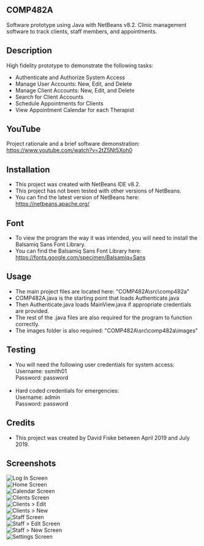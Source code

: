 ## COMP482A
Software prototype using Java with NetBeans v8.2. Clinic management software to track clients, staff members, and appointments. 


## Description
High fidelity prototype to demonstrate the following tasks: 
- Authenticate and Authorize System Access
- Manage User Accounts: New, Edit, and Delete
- Manage Client Accounts: New, Edit, and Delete
- Search for Client Accounts
- Schedule Appointments for Clients
- View Appointment Calendar for each Therapist


## YouTube
Project rationale and a brief software demonstration: https://www.youtube.com/watch?v=2tZ5Nt5Xoh0


## Installation
- This project was created with NetBeans IDE v8.2. 
- This project has not been tested with other versions of NetBeans. 
- You can find the latest version of NetBeans here: https://netbeans.apache.org/

## Font
- To view the program the way it was intended, you will need to install the Balsamiq Sans Font Library. 
- You can find the Balsamiq Sans Font Library here: https://fonts.google.com/specimen/Balsamiq+Sans


## Usage
- The main project files are located here: "COMP482A\src\comp482a"
- COMP482A.java is the starting point that loads Authenticate.java
- Then Authenticate.java loads MainView.java if appropriate credentials are provided. 
- The rest of the .java files are also required for the program to function correctly. 
- The images folder is also required: "COMP482A\src\comp482a\images"


## Testing
- You will need the following user credentials for system access: <br />
  Username: ssmith01 <br />
  Password: password <br /><br />
- Hard coded credentials for emergencies: <br />
Username: admin <br />
Password: password <br />


## Credits
- This project was created by David Fiske between April 2019 and July 2019. 


## Screenshots
![Log In Screen](https://github.com/DavidFiske/COMP482A/blob/main/screenshots/0_login.png?raw=true "Log In Screen") <br />
![Home Screen](https://github.com/DavidFiske/COMP482A/blob/main/screenshots/1_home.png?raw=true "Home Screen") <br />
![Calendar Screen](https://github.com/DavidFiske/COMP482A/blob/main/screenshots/2_calendar.png?raw=true "Calendar Screen") <br />
![Clients Screen](https://github.com/DavidFiske/COMP482A/blob/main/screenshots/3_clients.png?raw=true "Clients Screen") <br />
![Clients > Edit](https://github.com/DavidFiske/COMP482A/blob/main/screenshots/4_clients_edit.png?raw=true "Clients > Edit") <br />
![Clients > New](https://github.com/DavidFiske/COMP482A/blob/main/screenshots/5_clients_new.png?raw=true "Clients > New") <br />
![Staff Screen](https://github.com/DavidFiske/COMP482A/blob/main/screenshots/6_staff.png?raw=true "Staff Screen") <br />
![Staff > Edit Screen](https://github.com/DavidFiske/COMP482A/blob/main/screenshots/7_staff_edit.png?raw=true "Staff > Edit Screen") <br />
![Staff > New Screen](https://github.com/DavidFiske/COMP482A/blob/main/screenshots/8_staff_new.png?raw=true "Staff > New Screen") <br />
![Settings Screen](https://github.com/DavidFiske/COMP482A/blob/main/screenshots/9_settings.png?raw=true "Settings Screen") <br />

